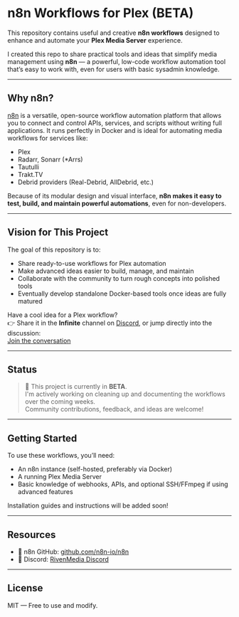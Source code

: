 # n8n Workflows for Plex (BETA)

This repository contains useful and creative **n8n workflows** designed to enhance and automate your **Plex Media Server** experience.

I created this repo to share practical tools and ideas that simplify media management using **n8n** — a powerful, low-code workflow automation tool that’s easy to work with, even for users with basic sysadmin knowledge.

---

## Why n8n?

[n8n](https://github.com/n8n-io/n8n) is a versatile, open-source workflow automation platform that allows you to connect and control APIs, services, and scripts without writing full applications. It runs perfectly in Docker and is ideal for automating media workflows for services like:

- Plex
- Radarr, Sonarr (*Arrs)
- Tautulli
- Trakt.TV
- Debrid providers (Real-Debrid, AllDebrid, etc.)

Because of its modular design and visual interface, **n8n makes it easy to test, build, and maintain powerful automations**, even for non-developers.

---

## Vision for This Project

The goal of this repository is to:

- Share ready-to-use workflows for Plex automation
- Make advanced ideas easier to build, manage, and maintain
- Collaborate with the community to turn rough concepts into polished tools
- Eventually develop standalone Docker-based tools once ideas are fully matured

Have a cool idea for a Plex workflow?  
👉 Share it in the **Infinite** channel on [Discord](https://discord.gg/rivenmedia), or jump directly into the discussion:  
[Join the conversation](https://discord.com/channels/1148672013028831352/1313885929684860969)

---

## Status

> 🚧 This project is currently in **BETA**.  
> I'm actively working on cleaning up and documenting the workflows over the coming weeks.  
> Community contributions, feedback, and ideas are welcome!

---

## Getting Started

To use these workflows, you’ll need:

- An n8n instance (self-hosted, preferably via Docker)
- A running Plex Media Server
- Basic knowledge of webhooks, APIs, and optional SSH/FFmpeg if using advanced features

Installation guides and instructions will be added soon!

---

## Resources

- 🔧 n8n GitHub: [github.com/n8n-io/n8n](https://github.com/n8n-io/n8n)
- 💬 Discord: [RivenMedia Discord](https://discord.gg/rivenmedia)

---

## License

MIT — Free to use and modify.